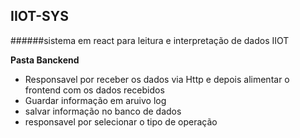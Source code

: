 ## IIOT-SYS
######sistema em react para leitura e interpretação de dados IIOT

 **Pasta Banckend**
  - Responsavel por receber os dados via Http e depois alimentar o frontend com os dados recebidos
  - Guardar informação em aruivo log
  - salvar informação no banco de dados
  - responsavel por selecionar o tipo de operação
